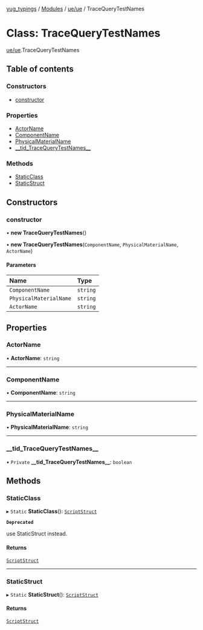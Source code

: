 [yug_typings](../README.md) / [Modules](../modules.md) / [ue/ue](../modules/ue_ue.md) / TraceQueryTestNames

# Class: TraceQueryTestNames

[ue/ue](../modules/ue_ue.md).TraceQueryTestNames

## Table of contents

### Constructors

- [constructor](ue_ue.TraceQueryTestNames.md#constructor)

### Properties

- [ActorName](ue_ue.TraceQueryTestNames.md#actorname)
- [ComponentName](ue_ue.TraceQueryTestNames.md#componentname)
- [PhysicalMaterialName](ue_ue.TraceQueryTestNames.md#physicalmaterialname)
- [\_\_tid\_TraceQueryTestNames\_\_](ue_ue.TraceQueryTestNames.md#__tid_tracequerytestnames__)

### Methods

- [StaticClass](ue_ue.TraceQueryTestNames.md#staticclass)
- [StaticStruct](ue_ue.TraceQueryTestNames.md#staticstruct)

## Constructors

### constructor

• **new TraceQueryTestNames**()

• **new TraceQueryTestNames**(`ComponentName`, `PhysicalMaterialName`, `ActorName`)

#### Parameters

| Name | Type |
| :------ | :------ |
| `ComponentName` | `string` |
| `PhysicalMaterialName` | `string` |
| `ActorName` | `string` |

## Properties

### ActorName

• **ActorName**: `string`

___

### ComponentName

• **ComponentName**: `string`

___

### PhysicalMaterialName

• **PhysicalMaterialName**: `string`

___

### \_\_tid\_TraceQueryTestNames\_\_

• `Private` **\_\_tid\_TraceQueryTestNames\_\_**: `boolean`

## Methods

### StaticClass

▸ `Static` **StaticClass**(): [`ScriptStruct`](ue_ue.ScriptStruct.md)

**`Deprecated`**

use StaticStruct instead.

#### Returns

[`ScriptStruct`](ue_ue.ScriptStruct.md)

___

### StaticStruct

▸ `Static` **StaticStruct**(): [`ScriptStruct`](ue_ue.ScriptStruct.md)

#### Returns

[`ScriptStruct`](ue_ue.ScriptStruct.md)
